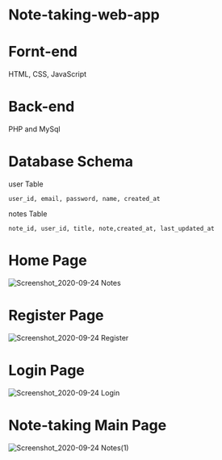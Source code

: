 # Note-taking-web-app

# Fornt-end
HTML, CSS, JavaScript

# Back-end 
PHP and MySql

# Database Schema
user Table

    user_id, email, password, name, created_at
notes Table

    note_id, user_id, title, note,created_at, last_updated_at

# Home Page
![Screenshot_2020-09-24 Notes](https://user-images.githubusercontent.com/49345370/94140437-de7d9180-fe88-11ea-8f44-a35ed175d30d.png)

# Register Page
![Screenshot_2020-09-24 Register](https://user-images.githubusercontent.com/49345370/94140536-010faa80-fe89-11ea-8466-d7a02b477405.png)

# Login Page
![Screenshot_2020-09-24 Login](https://user-images.githubusercontent.com/49345370/94140626-23a1c380-fe89-11ea-83e3-0a77525556dd.png)

# Note-taking Main Page
![Screenshot_2020-09-24 Notes(1)](https://user-images.githubusercontent.com/49345370/94140692-4207bf00-fe89-11ea-9777-f5d74445dcd7.png)



